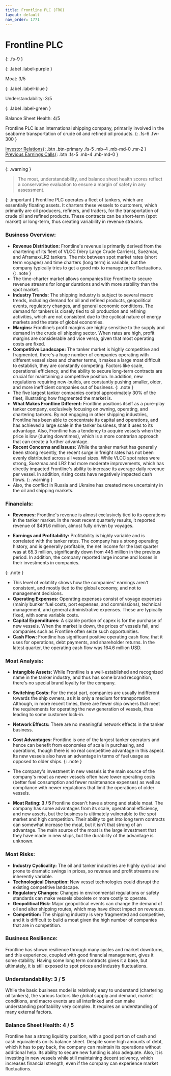 ```yaml
---
title: Frontline PLC (FRO)
layout: default
nav_order: 1771
---
```


# Frontline PLC
{: .fs-9 }

{: .label .label-purple }

Moat: 3/5

{: .label .label-blue }

Understandability: 3/5

{: .label .label-green }

Balance Sheet Health: 4/5

Frontline PLC is an international shipping company, primarily involved in the seaborne transportation of crude oil and refined oil products.
{: .fs-6 .fw-300 }

[Investor Relations](https://www.google.com/search?q=FRO+investor+relations){: .btn .btn-primary .fs-5 .mb-4 .mb-md-0 .mr-2 }
[Previous Earnings Calls](https://discountingcashflows.com/company/FRO/transcripts/){: .btn .fs-5 .mb-4 .mb-md-0 }

---

{: .warning }
>The moat, understandability, and balance sheet health scores reflect a conservative evaluation to ensure a margin of safety in any assessment.



{: .important }
Frontline PLC operates a fleet of tankers, which are essentially floating assets. It charters these vessels to customers, which primarily are oil producers, refiners, and traders, for the transportation of crude oil and refined products. These contracts can be short-term (spot market) or long-term, thus creating variability in revenue streams.

### Business Overview:

*   **Revenue Distribution:** Frontline's revenue is primarily derived from the chartering of its fleet of VLCC (Very Large Crude Carriers), Suezmax, and Aframax/LR2 tankers. The mix between spot market rates (short term voyages) and time charters (long term) is variable, but the company typically tries to get a good mix to manage price fluctuations.
{: .note }
*   The time-charter market allows companies like Frontline to secure revenue streams for longer durations and with more stability than the spot market.
*   **Industry Trends:** The shipping industry is subject to several macro trends, including demand for oil and refined products, geopolitical events, regulatory changes, and general economic conditions. The demand for tankers is closely tied to oil production and refining activities, which are not consistent due to the cyclical nature of energy markets and the state of global economies. 
*   **Margins:** Frontline’s profit margins are highly sensitive to the supply and demand in the crude oil shipping sector. When rates are high, profit margins are considerable and vice versa, given that most operating costs are fixed.
*   **Competitive Landscape:** The tanker market is highly competitive and fragmented, there's a huge number of companies operating with different vessel sizes and charter terms, it makes a large moat difficult to establish, they are constantly competing. Factors like scale, operational efficiency, and the ability to secure long-term contracts are crucial for maintaining a competitive position. In addition, new regulations requiring new-builds, are constantly pushing smaller, older, and more inefficient companies out of business.
{: .note }
*   The five largest tanker companies control approximately 30% of the fleet, illustrating how fragmented the market is.
*   **What Makes Frontline Different:** Frontline positions itself as a pure-play tanker company, exclusively focusing on owning, operating, and chartering tankers. By not engaging in other shipping industries, Frontline has been able to concentrate its capital and operations, and has achieved a large scale in the tanker business, that it uses to its advantage. Also, Frontline has a tendency to acquire vessels when the price is low (during downtimes), which is a more contrarian approach that can create a further advantage.
*   **Recent Concerns and Issues:** While the tanker market has generally been strong recently, the recent surge in freight rates has not been evenly distributed across all vessel sizes. While VLCC spot rates were strong, Suezmax and LR2 had more moderate improvements, which has directly impacted Frontline's ability to increase its average daily revenue per vessel. In addition, rising costs have negatively impacted cash flows.
{: .warning }
*    Also, the conflict in Russia and Ukraine has created more uncertainty in the oil and shipping markets.

### Financials:
* **Revenues:** Frontline's revenue is almost exclusively tied to its operations in the tanker market. In the most recent quarterly results, it reported revenue of $491.6 million, almost fully driven by voyages.

*   **Earnings and Profitability:** Profitability is highly variable and is correlated with the tanker rates. The company has a strong operating history, and is generally profitable, the net income for the last quarter was at 65.3 million, significantly down from 445 million in the previous period. In addition, the company reported large income and losses in their investments in companies.

{: .note }
*   This level of volatility shows how the companies' earnings aren't consistent, and mostly tied to the global economy, and not to management decisions.
*   **Operating Expenses:** Operating expenses consist of voyage expenses (mainly bunker fuel costs, port expenses, and commissions), technical management, and general administrative expenses. These are typically fixed, with some variable costs.
*   **Capital Expenditures:** A sizable portion of capex is for the purchase of new vessels. When the market is down, the prices of vessels fall, and companies such as Frontline often seize such opportunities.
*   **Cash Flow:** Frontline has significant positive operating cash flow, that it uses for operations, debt payments, and shareholder returns. In the latest quarter, the operating cash flow was 164.6 million USD.

### Moat Analysis:
*   **Intangible Assets:** While Frontline is a well-established and recognized name in the tanker industry, and thus has some brand recognition, there's no special brand loyalty for the company.
*   **Switching Costs:** For the most part, companies are usually indifferent towards the ship owners, as it is only a medium for transportation. Although, in more recent times, there are fewer ship owners that meet the requirements for operating the new generation of vessels, thus leading to some customer lock-in.
*   **Network Effects:** There are no meaningful network effects in the tanker business.
*   **Cost Advantages:**  Frontline is one of the largest tanker operators and hence can benefit from economies of scale in purchasing, and operations, though there is no real competitive advantage in this aspect. Its new vessels also have an advantage in terms of fuel usage as opposed to older ships. 
{: .note }
*   The company's investment in new vessels is the main source of the company's moat as newer vessels often have lower operating costs (better fuel consumption and fewer maintenance expenses) as well as compliance with newer regulations that limit the operations of older vessels.

* **Moat Rating: 3 / 5**
    Frontline doesn't have a strong and stable moat. The company has some advantages from its scale, operational efficiency, and new assets, but the business is ultimately vulnerable to the spot market and high competition. Their ability to get into long term contracts can somewhat increase the moat, but it isn't that strong of an advantage. The main source of the moat is the large investment that they have made in new ships, but the durability of the advantage is unknown.

### Moat Risks:

*   **Industry Cyclicality:** The oil and tanker industries are highly cyclical and prone to dramatic swings in prices, so revenue and profit streams are inherently variable.
*   **Technological Disruption:** New vessel technologies could disrupt the existing competitive landscape.
*   **Regulatory Changes:** Changes in environmental regulations or safety standards can make vessels obsolete or more costly to operate.
*   **Geopolitical Risk:** Major geopolitical events can change the demand of oil and alter shipping routes, which may have direct impact on revenues.
*   **Competition:** The shipping industry is very fragmented and competitive, and it is difficult to build a moat given the high number of companies that are in competition.

### Business Resilience:
Frontline has shown resilience through many cycles and market downturns, and this experience, coupled with good financial management, gives it some stability. Having some long term contracts gives it a base, but ultimately, it is still exposed to spot prices and industry fluctuations.

### Understandability: 3 / 5
While the basic business model is relatively easy to understand (chartering oil tankers), the various factors like global supply and demand, market conditions, and macro events are all interlinked and can make understanding profitability very complex. It requires an understanding of many external factors. 

### Balance Sheet Health: 4 / 5
Frontline has a strong liquidity position, with a good portion of cash and cash equivalents on its balance sheet. Despite some high amounts of debt, which it has to pay back, the company can maintain its operations without additional help. Its ability to secure new funding is also adequate. Also, it is investing in new vessels while still maintaining decent solvency, which increases financial strength, even if the company can experience market fluctuations.